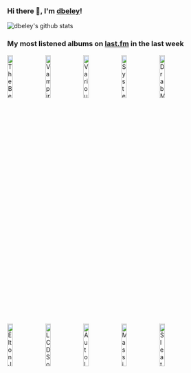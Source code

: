 ### Hi there 👋, I'm [dbeley](https://dbeley.ovh/en)!

![dbeley's github stats](https://github-readme-stats.vercel.app/api?username=dbeley)

### My most listened albums on [last.fm](https://www.last.fm/user/d_beley) in the last week

[<img src='https://lastfm.freetls.fastly.net/i/u/300x300/5779ef5cc58713a023ce1d8e0ee407a5.png' width='16%' height='16%' alt='The Beatles - 1962–1966'>](https://www.last.fm/music/the%2bbeatles/1962%25e2%2580%25931966)&nbsp;
[<img src='https://lastfm.freetls.fastly.net/i/u/300x300/6d82bc24d66644b103a8658ed4d56398.jpg' width='16%' height='16%' alt='Vampire Weekend - Only God Was Above Us'>](https://www.last.fm/music/vampire%2bweekend/only%2bgod%2bwas%2babove%2bus)&nbsp;
[<img src='https://lastfm.freetls.fastly.net/i/u/300x300/4c576b36480f01b3a0b973146892fc02.png' width='16%' height='16%' alt='Various Artists - Fallout: New Vegas'>](https://www.last.fm/music/various%2bartists/fallout%253a%2bnew%2bvegas)&nbsp;
[<img src='https://lastfm.freetls.fastly.net/i/u/300x300/852313c699366925cd1bde4bf9261e60.jpg' width='16%' height='16%' alt='Systems Officer - Underslept'>](https://www.last.fm/music/systems%2bofficer/underslept)&nbsp;
[<img src='https://lastfm.freetls.fastly.net/i/u/300x300/f71a923c784911c663938d1a635c6867.jpg' width='16%' height='16%' alt='Drab Majesty - The Demonstration'>](https://www.last.fm/music/drab%2bmajesty/the%2bdemonstration)&nbsp;
<br>
[<img src='https://lastfm.freetls.fastly.net/i/u/300x300/84b01c64aae948b39392085eea1f515a.png' width='16%' height='16%' alt='Elton John - Don’t Shoot Me I’m Only The Piano Player'>](https://www.last.fm/music/elton%2bjohn/don%25e2%2580%2599t%2bshoot%2bme%2bi%25e2%2580%2599m%2bonly%2bthe%2bpiano%2bplayer)&nbsp;
[<img src='https://lastfm.freetls.fastly.net/i/u/300x300/62e79d7331b34ea9ced494570a2fe797.png' width='16%' height='16%' alt='LCD Soundsystem - Sound of Silver'>](https://www.last.fm/music/lcd%2bsoundsystem/sound%2bof%2bsilver)&nbsp;
[<img src='https://lastfm.freetls.fastly.net/i/u/300x300/ab214148a22b2ea307c4eaf7f35a0aa9.jpg' width='16%' height='16%' alt='Autolux - Future Perfect'>](https://www.last.fm/music/autolux/future%2bperfect)&nbsp;
[<img src='https://lastfm.freetls.fastly.net/i/u/300x300/c15606d5de80b24bc4fff301fb577bde.jpg' width='16%' height='16%' alt='Massive Attack - Blue Lines'>](https://www.last.fm/music/massive%2battack/blue%2blines)&nbsp;
[<img src='https://lastfm.freetls.fastly.net/i/u/300x300/bad6d87364cb433cc308d30f7479fbbc.png' width='16%' height='16%' alt='Sleater-Kinney - All Hands on the Bad One'>](https://www.last.fm/music/sleater-kinney/all%2bhands%2bon%2bthe%2bbad%2bone)&nbsp;
<br>
